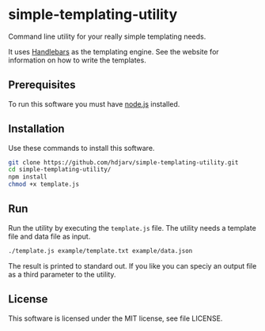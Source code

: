 # simple-templating-utility


Command line utility for your really simple templating needs.

It uses [Handlebars](http://handlebarsjs.com) as the templating engine. See the website for information on how to write the templates.

## Prerequisites

To run this software you must have [node.js](http://nodejs.org) installed.

## Installation

Use these commands to install this software.

```sh
git clone https://github.com/hdjarv/simple-templating-utility.git
cd simple-templating-utility/
npm install
chmod +x template.js
```

## Run

Run the utility by executing the `template.js` file. The utility needs a template file and data file as input. 

```sh
./template.js example/template.txt example/data.json
```

The result is printed to standard out. If you like you can speciy an output file as a third parameter to the utility.

## License

This software is licensed under the MIT license, see file LICENSE.